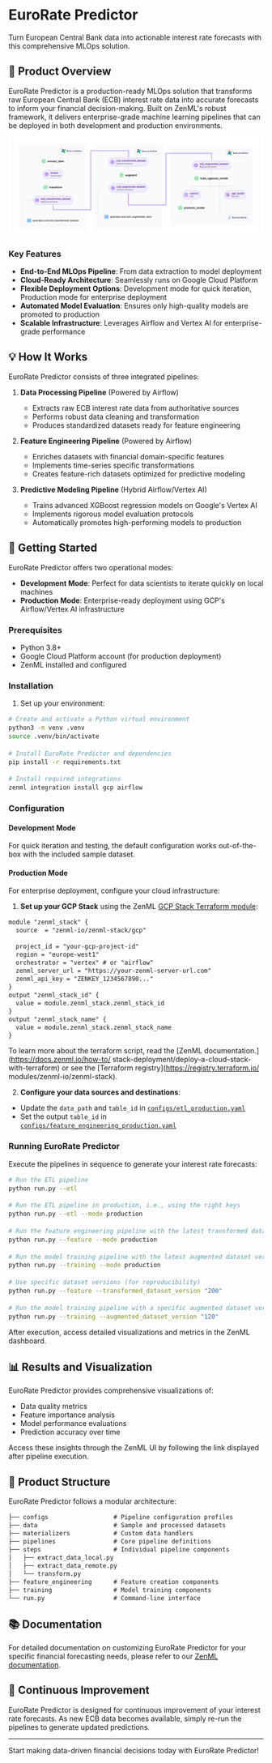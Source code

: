 # EuroRate Predictor

Turn European Central Bank data into actionable interest rate forecasts with this comprehensive MLOps solution.

## 🚀 Product Overview

EuroRate Predictor is a production-ready MLOps solution that transforms raw European Central Bank (ECB) interest rate data into accurate forecasts to inform your financial decision-making. Built on ZenML's robust framework, it delivers enterprise-grade machine learning pipelines that can be deployed in both development and production environments.

![EuroRate Predictor Pipeline Architecture](.assets/zenml_airflow_vertex_gcp_mlops.png)

### Key Features

- **End-to-End MLOps Pipeline**: From data extraction to model deployment
- **Cloud-Ready Architecture**: Seamlessly runs on Google Cloud Platform
- **Flexible Deployment Options**: Development mode for quick iteration, Production mode for enterprise deployment
- **Automated Model Evaluation**: Ensures only high-quality models are promoted to production
- **Scalable Infrastructure**: Leverages Airflow and Vertex AI for enterprise-grade performance

## 💡 How It Works

EuroRate Predictor consists of three integrated pipelines:

1. **Data Processing Pipeline** (Powered by Airflow)
   - Extracts raw ECB interest rate data from authoritative sources
   - Performs robust data cleaning and transformation
   - Produces standardized datasets ready for feature engineering

2. **Feature Engineering Pipeline** (Powered by Airflow)
   - Enriches datasets with financial domain-specific features
   - Implements time-series specific transformations
   - Creates feature-rich datasets optimized for predictive modeling

3. **Predictive Modeling Pipeline** (Hybrid Airflow/Vertex AI)
   - Trains advanced XGBoost regression models on Google's Vertex AI
   - Implements rigorous model evaluation protocols
   - Automatically promotes high-performing models to production

## 🔧 Getting Started

EuroRate Predictor offers two operational modes:

- **Development Mode**: Perfect for data scientists to iterate quickly on local machines
- **Production Mode**: Enterprise-ready deployment using GCP's Airflow/Vertex AI infrastructure

### Prerequisites

- Python 3.8+
- Google Cloud Platform account (for production deployment)
- ZenML installed and configured

### Installation

1. Set up your environment:

```bash
# Create and activate a Python virtual environment
python3 -m venv .venv
source .venv/bin/activate

# Install EuroRate Predictor and dependencies
pip install -r requirements.txt

# Install required integrations
zenml integration install gcp airflow
```

### Configuration

#### Development Mode
For quick iteration and testing, the default configuration works out-of-the-box with the included sample dataset.

#### Production Mode
For enterprise deployment, configure your cloud infrastructure:

1. **Set up your GCP Stack** using the ZenML [GCP Stack Terraform module](https://registry.terraform.io/modules/zenml-io/zenml-stack/gcp/latest):

```hcl
module "zenml_stack" {
  source  = "zenml-io/zenml-stack/gcp"

  project_id = "your-gcp-project-id"
  region = "europe-west1"
  orchestrator = "vertex" # or "airflow"
  zenml_server_url = "https://your-zenml-server-url.com"
  zenml_api_key = "ZENKEY_1234567890..."
}
output "zenml_stack_id" {
  value = module.zenml_stack.zenml_stack_id
}
output "zenml_stack_name" {
  value = module.zenml_stack.zenml_stack_name
}
```
To learn more about the terraform script, read the 
[ZenML documentation.](https://docs.zenml.io/how-to/
stack-deployment/deploy-a-cloud-stack-with-terraform) or 
see
the [Terraform registry](https://registry.terraform.io/
modules/zenml-io/zenml-stack).

2. **Configure your data sources and destinations**:

- Update the `data_path` and `table_id` in [`configs/etl_production.yaml`](configs/etl_production.yaml)
- Set the output `table_id` in [`configs/feature_engineering_production.yaml`](configs/feature_engineering_production.yaml)

### Running EuroRate Predictor

Execute the pipelines in sequence to generate your interest rate forecasts:

```bash
# Run the ETL pipeline
python run.py --etl

# Run the ETL pipeline in production, i.e., using the right keys
python run.py --etl --mode production

# Run the feature engineering pipeline with the latest transformed dataset version
python run.py --feature --mode production

# Run the model training pipeline with the latest augmented dataset version
python run.py --training --mode production

# Use specific dataset versions (for reproducibility)
python run.py --feature --transformed_dataset_version "200"

# Run the model training pipeline with a specific augmented dataset version
python run.py --training --augmented_dataset_version "120"
```

After execution, access detailed visualizations and metrics in the ZenML dashboard.

## 📊 Results and Visualization

EuroRate Predictor provides comprehensive visualizations of:
- Data quality metrics
- Feature importance analysis
- Model performance evaluations
- Prediction accuracy over time

Access these insights through the ZenML UI by following the link displayed after pipeline execution.

## 📁 Product Structure

EuroRate Predictor follows a modular architecture:

```
├── configs                  # Pipeline configuration profiles
├── data                     # Sample and processed datasets
├── materializers            # Custom data handlers
├── pipelines                # Core pipeline definitions
├── steps                    # Individual pipeline components
│   ├── extract_data_local.py
│   ├── extract_data_remote.py
│   └── transform.py
├── feature_engineering      # Feature creation components
├── training                 # Model training components
└── run.py                   # Command-line interface
```

## 📚 Documentation

For detailed documentation on customizing EuroRate Predictor for your specific financial forecasting needs, please refer to our [ZenML documentation](https://docs.zenml.io/).

## 🔄 Continuous Improvement

EuroRate Predictor is designed for continuous improvement of your interest rate forecasts. As new ECB data becomes available, simply re-run the pipelines to generate updated predictions.

---

Start making data-driven financial decisions today with EuroRate Predictor!